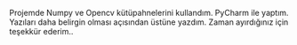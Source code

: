Projemde Numpy ve Opencv kütüpahnelerini kullandım.
PyCharm ile yaptım.
Yazıları daha belirgin olması açısından üstüne yazdım.
Zaman ayırdığınız için teşekkür ederim..
